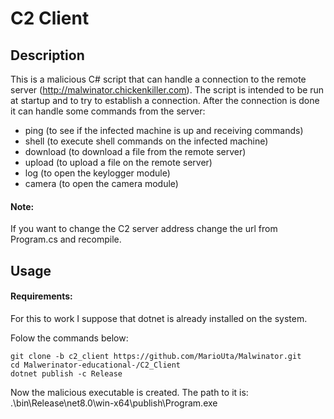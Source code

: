 # C2 Client

## Description 
This is a malicious C# script that can handle a connection to the remote server (http://malwinator.chickenkiller.com). The script is intended to be run at startup and to try to establish a connection. After the connection is done it can handle some commands from the server:
- ping (to see if the infected machine is up and receiving commands)
- shell (to execute shell commands on the infected machine)
- download (to download a file from the remote server)
- upload (to upload a file on the remote server)
- log (to open the keylogger module)
- camera (to open the camera module)

#### Note:
If you want to change the C2 server address change the url from Program.cs and recompile.

## Usage

#### Requirements:
For this to work I suppose that dotnet is already installed on the system.

Folow the commands below:

```
git clone -b c2_client https://github.com/MarioUta/Malwinator.git
cd Malwerinator-educational-/C2_Client
dotnet publish -c Release
```

Now the malicious executable is created. The path to it is: .\bin\Release\net8.0\win-x64\publish\Program.exe

